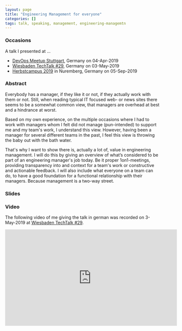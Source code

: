 ```yaml
---
layout: page
title: "Engineering Management for everyone"
categories: []
tags: talk, speaking, management, engineering-managemtn
---
```


### Occasions

A talk I presented at ...

- [DevOps Meetup Stuttgart](https://www.meetup.com/de-DE/devops-stuttgart/events/259990682/), Germany
  on 04-Apr-2019
- [Wiesbaden TechTalk #29](https://www.meetup.com/de-DE/TechTalk-Beer/events/lhqdcqyzhbfb/), Germany on 03-May-2019
- [Herbstcampus 2019](https://www.herbstcampus.de/lecture.php?id=8797&source=0) in Nuremberg, Germany on 05-Sep-2019


### Abstract

Everybody has a manager, if they like it or not, if they actually work with them or not. Still, when reading typical IT
focused web- or news sites there seems to be a somewhat common view, that managers are overhead at best and a hindrance
at worst.

Based on my own experience, on the multiple occasions where I had to work with managers whom I felt did not manage
(pun-intended) to support me and my team's work, I understand this view.
However, having been a manager for several different teams in the past, I feel this view is throwing the baby out with
the bath water.

That's why I want to show there is, actually a lot of, value in engineering management. I will do this by giving an
overview of what’s considered to be part of an engineering manager's job today. Be it proper 1on1-meetings, providing
transparency into and context for a team's work or constructive and actionable feedback. I will also include what
everyone on a team can do, to have a good foundation for a functional relationship with their managers. Because
management is a two-way street.


### Slides

<script async
class="speakerdeck-embed"
data-id="1a7c6823cc894276a26dc6c4df5a705d"
data-ratio="1.77777777777778"
src="//speakerdeck.com/assets/embed.js"></script>

### Video

The following video of me giving the talk in german was recorded on 3-May-2019 at [Wiesbaden TechTalk
#29](https://www.meetup.com/de-DE/TechTalk-Beer/events/lhqdcqyzhbfb/).

<iframe width="560" height="315" src="https://www.youtube-nocookie.com/embed/sFD_rsRz364" frameborder="0"
allow="encrypted-media; " allowfullscreen></iframe>
